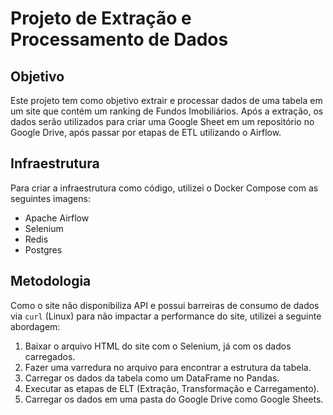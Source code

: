 <h1>Projeto de Extração e Processamento de Dados</h1>

<h2>Objetivo</h2>
<p>
    Este projeto tem como objetivo extrair e processar dados de uma tabela em um site que contém um ranking de Fundos Imobiliários. Após a extração, os dados serão utilizados para criar uma Google Sheet em um repositório no Google Drive, após passar por etapas de ETL utilizando o Airflow.
</p>

<h2>Infraestrutura</h2>
<p>
    Para criar a infraestrutura como código, utilizei o Docker Compose com as seguintes imagens:
</p>
<ul>
    <li>Apache Airflow</li>
    <li>Selenium</li>
    <li>Redis</li>
    <li>Postgres</li>
</ul>

<h2>Metodologia</h2>
<p>
    Como o site não disponibiliza API e possui barreiras de consumo de dados via <code>curl</code> (Linux) para não impactar a performance do site, utilizei a seguinte abordagem:
</p>
<ol>
    <li>Baixar o arquivo HTML do site com o Selenium, já com os dados carregados.</li>
    <li>Fazer uma varredura no arquivo para encontrar a estrutura da tabela.</li>
    <li>Carregar os dados da tabela como um DataFrame no Pandas.</li>
    <li>Executar as etapas de ELT (Extração, Transformação e Carregamento).</li>
    <li>Carregar os dados em uma pasta do Google Drive como Google Sheets.</li>
</ol>
